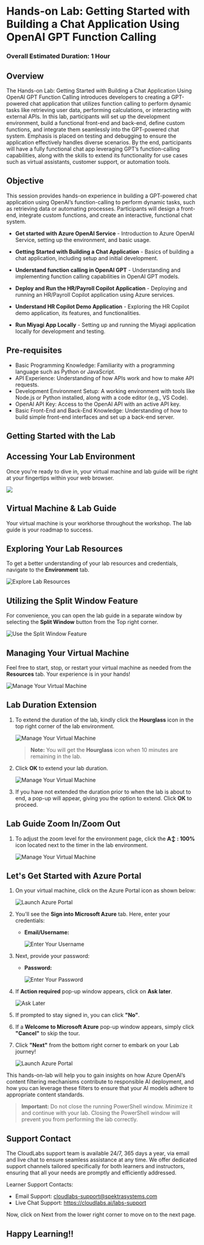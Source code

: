 # Hands-on Lab: Getting Started with Building a Chat Application Using OpenAI GPT Function Calling

### Overall Estimated Duration: 1 Hour

## Overview
The Hands-on Lab: Getting Started with Building a Chat Application Using OpenAI GPT Function Calling introduces developers to creating a GPT-powered chat application that utilizes function calling to perform dynamic tasks like retrieving user data, performing calculations, or interacting with external APIs. In this lab, participants will set up the development environment, build a functional front-end and back-end, define custom functions, and integrate them seamlessly into the GPT-powered chat system. Emphasis is placed on testing and debugging to ensure the application effectively handles diverse scenarios. By the end, participants will have a fully functional chat app leveraging GPT’s function-calling capabilities, along with the skills to extend its functionality for use cases such as virtual assistants, customer support, or automation tools.

## Objective

This session provides hands-on experience in building a GPT-powered chat application using OpenAI’s function-calling to perform dynamic tasks, such as retrieving data or automating processes. Participants will design a front-end, integrate custom functions, and create an interactive, functional chat system.

- **Get started with Azure OpenAI Service** - Introduction to Azure OpenAI Service, setting up the environment, and basic usage.

- **Getting Started with Building a Chat Application** - Basics of building a chat application, including setup and initial development.

- **Understand function calling in OpenAI GPT** - Understanding and implementing function calling capabilities in OpenAI GPT models.

- **Deploy and Run the HR/Payroll Copilot Application** - Deploying and running an HR/Payroll Copilot application using Azure services.

- **Understand HR Copilot Demo Application** - Exploring the HR Copilot demo application, its features, and functionalities.

- **Run Miyagi App Locally** - Setting up and running the Miyagi application locally for development and testing.

## Pre-requisites

- Basic Programming Knowledge: Familiarity with a programming language such as Python or JavaScript.
- API Experience: Understanding of how APIs work and how to make API requests.
- Development Environment Setup: A working environment with tools like Node.js or Python installed, along with a code editor (e.g., VS Code).
- OpenAI API Key: Access to the OpenAI API with an active API key.
- Basic Front-End and Back-End Knowledge: Understanding of how to build simple front-end interfaces and set up a back-end server.

## Getting Started with the Lab
 
## Accessing Your Lab Environment
 
Once you're ready to dive in, your virtual machine and lab guide will be right at your fingertips within your web browser.

   ![](../media/labguide-1112.png)

## Virtual Machine & Lab Guide
 
Your virtual machine is your workhorse throughout the workshop. The lab guide is your roadmap to success.
 
## Exploring Your Lab Resources
 
To get a better understanding of your lab resources and credentials, navigate to the **Environment** tab.
 
   ![Explore Lab Resources](../media/envdetails.png)
 
## Utilizing the Split Window Feature
 
For convenience, you can open the lab guide in a separate window by selecting the **Split Window** button from the Top right corner.
 
 ![Use the Split Window Feature](../media/envdetails-1.png)
 
## Managing Your Virtual Machine
 
Feel free to start, stop, or restart your virtual machine as needed from the **Resources** tab. Your experience is in your hands!
 
![Manage Your Virtual Machine](../media/res.png)

## Lab Duration Extension

1. To extend the duration of the lab, kindly click the **Hourglass** icon in the top right corner of the lab environment. 

    ![Manage Your Virtual Machine](../media/gext.png)

    >**Note:** You will get the **Hourglass** icon when 10 minutes are remaining in the lab.

2. Click **OK** to extend your lab duration.
 
   ![Manage Your Virtual Machine](../media/gext2.png)

3. If you have not extended the duration prior to when the lab is about to end, a pop-up will appear, giving you the option to extend. Click **OK** to proceed.

## Lab Guide Zoom In/Zoom Out

1. To adjust the zoom level for the environment page, click the **A↕ : 100%** icon located next to the timer in the lab environment.

   ![Manage Your Virtual Machine](../media/labzoom-1.png)


## Let's Get Started with Azure Portal

1. On your virtual machine, click on the Azure Portal icon as shown below:

   ![Launch Azure Portal](../media/azureportal.png)
   
1. You'll see the **Sign into Microsoft Azure** tab. Here, enter your credentials:
 
   - **Email/Username:** <inject key="AzureAdUserEmail"></inject>
 
       ![Enter Your Username](../media/sc900-image-1.png)
 
1. Next, provide your password:
 
   - **Password:** <inject key="AzureAdUserPassword"></inject>
 
       ![Enter Your Password](../media/sc900-image-2.png)

1. If **Action required** pop-up window appears, click on **Ask later**.

   ![Ask Later](../media/ask-later-01.png)
    
1. If prompted to stay signed in, you can click **"No"**.
 
1. If a **Welcome to Microsoft Azure** pop-up window appears, simply click **"Cancel"** to skip the tour.

1. Click **"Next"** from the bottom right corner to embark on your Lab journey!

   ![Launch Azure Portal](../media/sc900-image(3).png)

This hands-on-lab will help you to gain insights on how Azure OpenAI’s content filtering mechanisms contribute to responsible AI deployment, and how you can leverage these filters to ensure that your AI models adhere to appropriate content standards.

>**Important:** Do not close the running PowerShell window. Minimize it and continue with your lab. Closing the PowerShell window will prevent you from performing the lab correctly.

## Support Contact

The CloudLabs support team is available 24/7, 365 days a year, via email and live chat to ensure seamless assistance at any time. We offer dedicated support channels tailored specifically for both learners and instructors, ensuring that all your needs are promptly and efficiently addressed.

Learner Support Contacts:

- Email Support: cloudlabs-support@spektrasystems.com
- Live Chat Support: https://cloudlabs.ai/labs-support

Now, click on Next from the lower right corner to move on to the next page.

## Happy Learning!!
